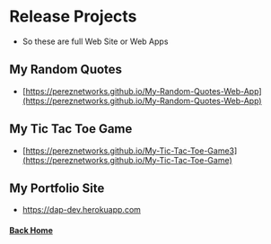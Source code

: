 # Release Projects

  - So these are full Web Site or Web Apps

## My Random Quotes
- [https://pereznetworks.github.io/My-Random-Quotes-Web-App](https://pereznetworks.github.io/My-Random-Quotes-Web-App)


## My Tic Tac Toe Game
- [https://pereznetworks.github.io/My-Tic-Tac-Toe-Game3](https://pereznetworks.github.io/My-Tic-Tac-Toe-Game)


## My Portfolio Site
- https://dap-dev.herokuapp.com


#### [Back Home](README.md)
